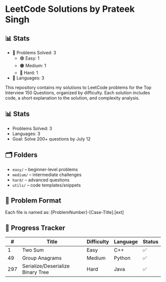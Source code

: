 # LeetCode Solutions by Prateek Singh

## 📊 Stats
- 🔢 Problems Solved: 3
  - 🟢 Easy: 1
  - 🟠 Medium: 1
  - 🔴 Hard: 1
- 🧩 Languages: 3


This repository contains my solutions to LeetCode problems for the Top Interview 150 Questions, organized by difficulty. Each solution includes code, a short explanation to the solution, and complexity analysis.

## 📊 Stats
- Problems Solved: 3
- Languages: 3
- Goal: Solve 200+ questions by July 12

## 🗂️ Folders
- `easy/` – beginner-level problems
- `medium/` – intermediate challenges
- `hard/` – advanced questions
- `utils/` – code templates/snippets

## 🧾 Problem Format

Each file is named as:
[ProblemNumber]-[Case-Title].[ext]

## 📅 Progress Tracker
| # | Title | Difficulty | Language | Status |
|---|-------|------------|----------|--------|
| 1 | Two Sum | Easy | C++ | ✅ |
| 49 | Group Anagrams | Medium | Python | ✅ |
| 297 | Serialize/Deserialize Binary Tree | Hard | Java | ✅ |
